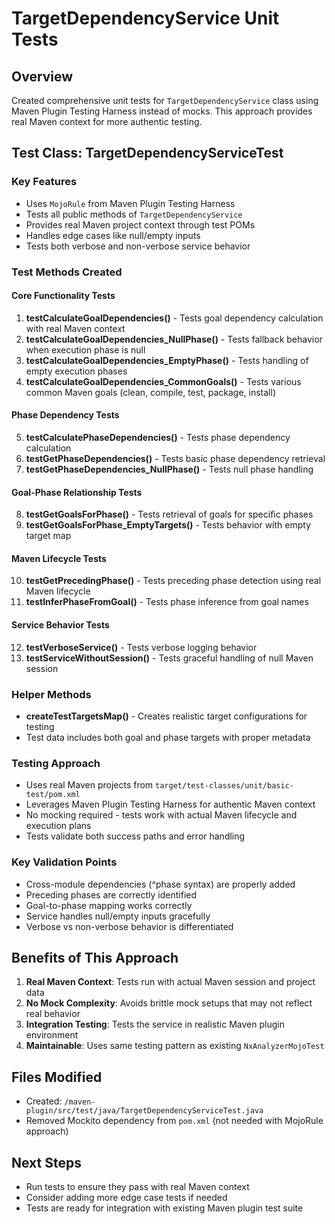 # TargetDependencyService Unit Tests

## Overview
Created comprehensive unit tests for `TargetDependencyService` class using Maven Plugin Testing Harness instead of mocks. This approach provides real Maven context for more authentic testing.

## Test Class: TargetDependencyServiceTest

### Key Features
- Uses `MojoRule` from Maven Plugin Testing Harness
- Tests all public methods of `TargetDependencyService`
- Provides real Maven project context through test POMs
- Handles edge cases like null/empty inputs
- Tests both verbose and non-verbose service behavior

### Test Methods Created

#### Core Functionality Tests
1. **testCalculateGoalDependencies()** - Tests goal dependency calculation with real Maven context
2. **testCalculateGoalDependencies_NullPhase()** - Tests fallback behavior when execution phase is null
3. **testCalculateGoalDependencies_EmptyPhase()** - Tests handling of empty execution phases
4. **testCalculateGoalDependencies_CommonGoals()** - Tests various common Maven goals (clean, compile, test, package, install)

#### Phase Dependency Tests
5. **testCalculatePhaseDependencies()** - Tests phase dependency calculation
6. **testGetPhaseDependencies()** - Tests basic phase dependency retrieval
7. **testGetPhaseDependencies_NullPhase()** - Tests null phase handling

#### Goal-Phase Relationship Tests
8. **testGetGoalsForPhase()** - Tests retrieval of goals for specific phases
9. **testGetGoalsForPhase_EmptyTargets()** - Tests behavior with empty target map

#### Maven Lifecycle Tests  
10. **testGetPrecedingPhase()** - Tests preceding phase detection using real Maven lifecycle
11. **testInferPhaseFromGoal()** - Tests phase inference from goal names

#### Service Behavior Tests
12. **testVerboseService()** - Tests verbose logging behavior
13. **testServiceWithoutSession()** - Tests graceful handling of null Maven session

### Helper Methods
- **createTestTargetsMap()** - Creates realistic target configurations for testing
- Test data includes both goal and phase targets with proper metadata

### Testing Approach
- Uses real Maven projects from `target/test-classes/unit/basic-test/pom.xml`
- Leverages Maven Plugin Testing Harness for authentic Maven context
- No mocking required - tests work with actual Maven lifecycle and execution plans
- Tests validate both success paths and error handling

### Key Validation Points
- Cross-module dependencies (^phase syntax) are properly added
- Preceding phases are correctly identified
- Goal-to-phase mapping works correctly
- Service handles null/empty inputs gracefully
- Verbose vs non-verbose behavior is differentiated

## Benefits of This Approach
1. **Real Maven Context**: Tests run with actual Maven session and project data
2. **No Mock Complexity**: Avoids brittle mock setups that may not reflect real behavior
3. **Integration Testing**: Tests the service in realistic Maven plugin environment
4. **Maintainable**: Uses same testing pattern as existing `NxAnalyzerMojoTest`

## Files Modified
- Created: `/maven-plugin/src/test/java/TargetDependencyServiceTest.java`
- Removed Mockito dependency from `pom.xml` (not needed with MojoRule approach)

## Next Steps
- Run tests to ensure they pass with real Maven context
- Consider adding more edge case tests if needed
- Tests are ready for integration with existing Maven plugin test suite